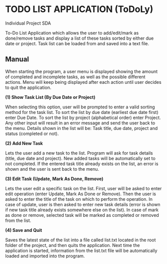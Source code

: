# TODO LIST APPLICATION (ToDoLy)

Individual Project SDA

To-Do List Application which allows the user to add/edit/mark as done/remove tasks and display a list of these tasks sorted by either due date or project. Task list can be loaded from and saved into a text file.

## Manual

When starting the program, a user menu is displayed showing the amount of completed and incomplete tasks, as well as the possible different actions. Menu will keep being displayed after each action until user decides to quit the application.

**(1) Show Task List (By Due Date or Project)**

When selecting this option, user will be prompted to enter a valid sorting method for the task list. To sort the list by due date (earliest due date first) enter Due Date. To sort the list by project (alphabetical order) enter Project. Any other input will result in an error message and send the user back to the menu. Details shown in the list will be: Task title, due date, project and status (completed or not).

**(2) Add New Task**

Lets the user add a new task to the list. Program will ask for task details (title, due date and project). New added tasks will be automatically set to not completed. If the entered task title already exists on the list, an error is shown and the user is sent back to the menu.

**(3) Edit Task (Update, Mark As Done, Remove)**

Lets the user edit a specific task on the list. First, user will be asked to enter edit operation (enter Update, Mark As Done or Remove). Then the user is asked to enter the title of the task on which to perform the operation. In case of update, user is then asked to enter new task details (error is shown if new task title already exists somewhere else on the list). In case of mark as done or remove, selected task will be marked as completed or removed from the list.

**(4) Save and Quit**

Saves the latest state of the list into a file called list.txt located in the root folder of the project, and then quits the application. Next time the application is started, information from the list.txt file will be automatically loaded and imported into the program.